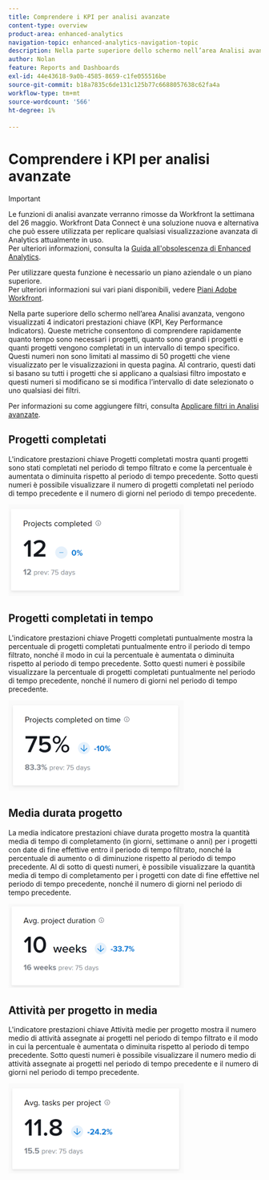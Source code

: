 ```yaml
---
title: Comprendere i KPI per analisi avanzate
content-type: overview
product-area: enhanced-analytics
navigation-topic: enhanced-analytics-navigation-topic
description: Nella parte superiore dello schermo nell’area Analisi avanzata, vengono visualizzati 4 indicatori prestazioni chiave (KPI, Key Performance Indicators). Queste metriche consentono di comprendere rapidamente quanto tempo sono necessari i progetti, quanto sono grandi i progetti e quanti progetti vengono completati in un intervallo di tempo specifico. Questi numeri non sono limitati al massimo di 50 progetti che viene visualizzato per le visualizzazioni in questa pagina. Al contrario, questi dati si basano su tutti i progetti che si applicano a qualsiasi filtro impostato e questi numeri si modificano se si modifica l’intervallo di date selezionato o uno qualsiasi dei filtri.
author: Nolan
feature: Reports and Dashboards
exl-id: 44e43618-9a0b-4585-8659-c1fe055516be
source-git-commit: b18a7835c6de131c125b77c6688057638c62fa4a
workflow-type: tm+mt
source-wordcount: '566'
ht-degree: 1%

---
```


# Comprendere i KPI per analisi avanzate

>[!IMPORTANT]
>
>Le funzioni di analisi avanzate verranno rimosse da Workfront la settimana del 26 maggio. Workfront Data Connect è una soluzione nuova e alternativa che può essere utilizzata per replicare qualsiasi visualizzazione avanzata di Analytics attualmente in uso. <br>Per ulteriori informazioni, consulta la [Guida all&#39;obsolescenza di Enhanced Analytics](/help/quicksilver/product-announcements/announcements/enhanced-analytics-deprecation.md).


Per utilizzare questa funzione è necessario un piano aziendale o un piano superiore.\
Per ulteriori informazioni sui vari piani disponibili, vedere [Piani Adobe Workfront](https://business.adobe.com/products/workfront/pricing.html).

Nella parte superiore dello schermo nell’area Analisi avanzata, vengono visualizzati 4 indicatori prestazioni chiave (KPI, Key Performance Indicators). Queste metriche consentono di comprendere rapidamente quanto tempo sono necessari i progetti, quanto sono grandi i progetti e quanti progetti vengono completati in un intervallo di tempo specifico. Questi numeri non sono limitati al massimo di 50 progetti che viene visualizzato per le visualizzazioni in questa pagina. Al contrario, questi dati si basano su tutti i progetti che si applicano a qualsiasi filtro impostato e questi numeri si modificano se si modifica l’intervallo di date selezionato o uno qualsiasi dei filtri.

Per informazioni su come aggiungere filtri, consulta [Applicare filtri in Analisi avanzate](../enhanced-analytics/use-enhanced-analytics-filters.md).

## Progetti completati

L&#39;indicatore prestazioni chiave Progetti completati mostra quanti progetti sono stati completati nel periodo di tempo filtrato e come la percentuale è aumentata o diminuita rispetto al periodo di tempo precedente. Sotto questi numeri è possibile visualizzare il numero di progetti completati nel periodo di tempo precedente e il numero di giorni nel periodo di tempo precedente.

![Progetti KPI completati](assets/kpi-projects-completed-350x182.png)

## Progetti completati in tempo

L&#39;indicatore prestazioni chiave Progetti completati puntualmente mostra la percentuale di progetti completati puntualmente entro il periodo di tempo filtrato, nonché il modo in cui la percentuale è aumentata o diminuita rispetto al periodo di tempo precedente. Sotto questi numeri è possibile visualizzare la percentuale di progetti completati puntualmente nel periodo di tempo precedente, nonché il numero di giorni nel periodo di tempo precedente.

![Progetti KPI completati in tempo](assets/kpi-projects-completed-on-time-350x180.png)

## Media durata progetto

La media indicatore prestazioni chiave durata progetto mostra la quantità media di tempo di completamento (in giorni, settimane o anni) per i progetti con date di fine effettive entro il periodo di tempo filtrato, nonché la percentuale di aumento o di diminuzione rispetto al periodo di tempo precedente. Al di sotto di questi numeri, è possibile visualizzare la quantità media di tempo di completamento per i progetti con date di fine effettive nel periodo di tempo precedente, nonché il numero di giorni nel periodo di tempo precedente.

![Durata media progetto KPI](assets/kpi-avg.-project-duration-350x168.png)

## Attività per progetto in media

L&#39;indicatore prestazioni chiave Attività medie per progetto mostra il numero medio di attività assegnate ai progetti nel periodo di tempo filtrato e il modo in cui la percentuale è aumentata o diminuita rispetto al periodo di tempo precedente. Sotto questi numeri è possibile visualizzare il numero medio di attività assegnate ai progetti nel periodo di tempo precedente e il numero di giorni nel periodo di tempo precedente.

![Attività medie KPI per progetto](assets/kpi-average-tasks-per-project-350x179.png)
